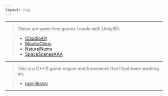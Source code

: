 ```yaml
---
layout: nsg
---
```


***

>These are some free games I made with Unity3D:

>- [ClaudioArt](https://sites.google.com/site/claudioartpuzzle/)
>- [MonitoChips](https://sites.google.com/site/monitochips/)
>- [NaturalNums](https://sites.google.com/site/naturalnum/)
>- [SpaceScenesAAA](https://sites.google.com/site/spaceseries1/)

***

>This is a C++11 game engine and framework that I had been working on. 


>- [nsg-library](https://github.com/woodjazz/nsg-library)

***

<!--
>Some Godot tests:

>- [godot-ui-test](/tests/godot-ui-test/html/godot-test.html)
-->
